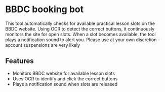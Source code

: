# BBDC booking bot

This tool automatically checks for available practical lesson slots on the BBDC website. Using OCR to detect the correct buttons, it continuously monitors the site for open slots. When a slot becomes available, the tool plays a notification sound to alert you. Please use at your own discretion - account suspensions are very likely

## Features
- Monitors BBDC website for available lesson slots
- Uses OCR to identify and click the correct buttons
- Plays a notification sound when slots are released
